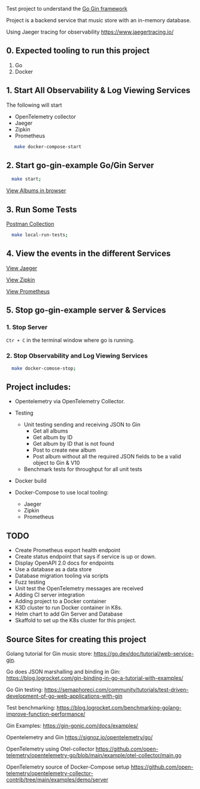 Test project to understand the  [Go Gin framework](https://github.com/gin-gonic/gin#gin-web-framework)

Project is a backend service that music store with an in-memory database.

Using Jaeger tracing for observability https://www.jaegertracing.io/


## 0. Expected tooling to run this project

1. Go
2. Docker 

## 1. Start All Observability & Log Viewing Services

The following will start 
* OpenTelemetry collector
* Jaeger
* Zipkin
* Prometheus
 
```bash
   make docker-compose-start 
```

## 2. Start go-gin-example Go/Gin Server

```bash
  make start;
```

[View Albums in browser](http://localhost:9080/albums)

## 3. Run Some Tests

[Postman Collection](test/Album-Store.postman_collection.json)

```bash
  make local-run-tests;
```

## 4. View the events in the different Services

[View Jaeger](http://localhost:16686/search?limit=20&service=album-store)

[View Zipkin](http://localhost:9411/zipkin/)

[View Prometheus](http://localhost:9090/graph?g0.expr=%7Bjob%3D~%22.%2B%22%7D%20&g0.tab=0&g0.stacked=0&g0.show_exemplars=0&g0.range_input=1h)

## 5. Stop go-gin-example server & Services  

### 1. Stop Server

`Ctr + C` in the terminal window where go is running. 

### 2. Stop Observability and Log Viewing Services

```bash
  make docker-comose-stop;
```

## Project includes:

* Opentelemetry via OpenTelemetry Collector.
  
* Testing
  * Unit testing sending and receiving JSON to Gin
    * Get all albums
    * Get album by ID
    * Get album by ID that is not found
    * Post to create new album
    * Post album without all the required JSON fields to be a valid object to Gin & V10
  * Benchmark tests for throughput for all unit tests
* Docker build
* Docker-Compose to use local tooling:  
  * Jaeger
  * Zipkin 
  * Prometheus 

## TODO
* Create Prometheus export health endpoint
* Create status endpoint that says if service is up or down.
* Display OpenAPI 2.0 docs for endpoints
* Use a database as a data store
* Database migration tooling via scripts
* Fuzz testing 
* Unit test the OpenTelemetry messages are received
* Adding CI server integration
* Adding project to a Docker container
* K3D cluster to run Docker container in K8s.
* Helm chart to add Gin Server and Database
* Skaffold to set up the K8s cluster for this project.

## Source Sites for creating this project

Golang tutorial for Gin music store: https://go.dev/doc/tutorial/web-service-gin. 

Go does JSON marshalling and binding in Gin: https://blog.logrocket.com/gin-binding-in-go-a-tutorial-with-examples/

Go Gin testing: https://semaphoreci.com/community/tutorials/test-driven-development-of-go-web-applications-with-gin

Test benchmarking: https://blog.logrocket.com/benchmarking-golang-improve-function-performance/

Gin Examples: https://gin-gonic.com/docs/examples/

Opentelemetry and Gin https://signoz.io/opentelemetry/go/

OpenTelemetry using Otel-collector https://github.com/open-telemetry/opentelemetry-go/blob/main/example/otel-collector/main.go

OpenTelemetry source of Docker-Compose setup https://github.com/open-telemetry/opentelemetry-collector-contrib/tree/main/examples/demo/server
